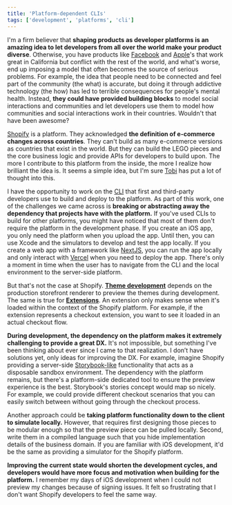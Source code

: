 ```yaml
---
title: 'Platform-dependent CLIs'
tags: ['development', 'platforms', 'cli']
---
```


I'm a firm believer that **shaping products as developer platforms is an amazing idea to let developers from all over the world make your product diverse**.
Otherwise,
you have products like [Facebook](https://facebook.com) and [Apple](https://apple.com)'s that work great in California but conflict with the rest of the world,
and what's worse, end up imposing a model that often becomes the source of serious problems.
For example,
the idea that people need to be connected and feel part of the community (the what) is accurate,
but doing it through addictive technology (the how) has led to terrible consequences for people's mental health.
Instead,
**they could have provided building blocks** to model social interactions and communities and let developers use them to model how communities and social interactions work in their countries.
Wouldn't that have been awesome?

[Shopify](https://shopify.com) is a platform.
They acknowledged **the definition of e-commerce changes across countries**.
They can't build as many e-commerce versions as countries that exist in the world.
But they can build the LEGO pieces and the core business logic and provide APIs for developers to build upon.
The more I contribute to this platform from the inside,
the more I realize how brilliant the idea is.
It seems a simple idea, but I'm sure [Tobi](https://twitter.com/tobi) has put a lot of thought into this.

I have the opportunity to work on the [CLI](https://github.com/shopify/shopify-cli) that first and third-party developers use to build and deploy to the platform.
As part of this work,
one of the challenges we came across is **breaking or abstracting away the dependency that projects have with the platform.**
If you've used CLIs to build for other platforms,
you might have noticed that most of them don't require the platform in the development phase.
If you create an iOS app, you only need the platform when you upload the app. Until then, you can use Xcode and the simulators to develop and test the app locally.
If you create a web app with a framework like [NextJS](https://nextjs.org/),
you can run the app locally and only interact with [Vercel](https://vercel.com/) when you need to deploy the app.
There's only a moment in time when the user has to navigate from the CLI and the local environment to the server-side platform.

But that's not the case at Shopify.
**[Theme development](https://shopify.dev/themes)** depends on the production storefront renderer to preview the themes during development.
The same is true for **[Extensions](https://shopify.dev/apps/tools/cli/extension-commands)**.
An extension only makes sense when it's loaded within the context of the Shopify platform.
For example, if the extension represents a checkout extension, you want to see it loaded in an actual checkout flow.

**During development, the dependency on the platform makes it extremely challenging to provide a great DX.**
It's not impossible, but something I've been thinking about ever since I came to that realization.
I don’t have solutions yet, only ideas for improving the DX.
For example,
imagine Shopify providing a server-side [Storybook-like](https://storybook.js.org/) functionality that acts as a disposable sandbox environment.
The dependency with the platform remains,
but there's a platform-side dedicated tool to ensure the preview experience is the best.
Storybook's stories concept would map so nicely.
For example,
we could provide different checkout scenarios that you can easily switch between without going through the checkout process.

Another approach could be **taking platform functionality down to the client to simulate locally.**
However, that requires first designing those pieces to be modular enough so that the preview piece can be pulled locally.
Second,
write them in a compiled language such that you hide implementation details of the business domain.
If you are familiar with iOS development,
it'd be the same as providing a simulator for the Shopify platform.

**Improving the current state would shorten the development cycles, and developers would have more focus and motivation when building for the platform.**
I remember my days of iOS development when I could not preview my changes because of signing issues.
It felt so frustrating that I don't want Shopify developers to feel the same way.
